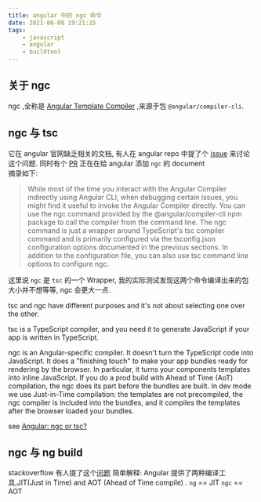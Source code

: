 ```yaml
---
title: angular 中的 ngc 命令
date: 2021-06-08 19:21:15
tags:
    - javascript
    - angular
    - buildtool
---
```



## 关于 ngc

ngc ,全称是 [Angular Template Compiler](https://stackoverflow.com/a/51893626) ,来源于包 `@angular/compiler-cli`.

## ngc 与 tsc

它在 angular 官网缺乏相关的文档, 有人在 angular repo 中提了个 [issue](https://github.com/angular/angular/issues/29623) 来讨论这个问题.
同时有个 [PR](https://github.com/iRealNirmal/angular/commit/748db836c696ab5ac66e1cefb85192740ec8db32?short_path=0a65f1d#diff-0a65f1d37c6a41d9b8c6e91e484e9e58bb815f22e9b3425432c086c1b904eefa) 正在在给 angular 添加 `ngc` 的 document  
摘录如下:  

> While most of the time you interact with the Angular Compiler indirectly using Angular CLI, when debugging certain issues, you might find it useful to invoke the Angular Compiler directly. You can use the ngc command provided by the @angular/compiler-cli npm package to call the compiler from the command line.
> The ngc command is just a wrapper around TypeScript's tsc compiler command and is primarily configured via the tsconfig.json configuration options documented in the previous sections.
> In addition to the configuration file, you can also use tsc command line options to configure ngc.  

这里说 `ngc` 是 `tsc` 的一个 Wrapper, 我的实际测试发现这两个命令编译出来的包大小并不想等等, ngc 会更大一点.

tsc and ngc have different purposes and it's not about selecting one over the other.

tsc is a TypeScript compiler, and you need it to generate JavaScript if your app is written in TypeScript.

ngc is an Angular-specific compiler. It doesn't turn the TypeScript code into JavaScript. It does a "finishing touch" to make your app bundles ready for rendering by the browser. In particular, it turns your components templates into inline JavaScript. If you do a prod build with Ahead of Time (AoT) compilation, the ngc does its part before the bundles are built. In dev mode we use Just-in-Time compilation: the templates are not precompiled, the ngc compiler is included into the bundles, and it compiles the templates after the browser loaded your bundles.

see [Angular: ngc or tsc?](https://stackoverflow.com/a/50111982)

## ngc 与 ng build

stackoverflow 有人提了这个[问题](https://stackoverflow.com/questions/44642696/whats-the-relationship-and-difference-between-ng-build-and-ngc)
简单解释:
Angular 提供了两种编译工具,JIT(Just in Time) and AOT (Ahead of Time compile) .
`ng` == JIT
`ngc` == AOT
